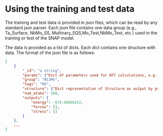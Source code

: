 # Using the training and test data

The training and test data is provided in json files, which can be read by any standard json parser. Each json file contains one data group (e.g., Ta_Surface, NbMo_SS, Multinary_SQS,Mo_Test,NbMo_Test, etc.) used in the training or test of the SNAP model.

The data is provided as a list of dicts. Each dict contains one structure with data. The format of the json file is as follows:

```json
[
    {
        "_id": "a string",
        "params": {"Dict of parameters used for DFT calculations, e.g. pseudopotential, energy cutoff, etc."},
        "group": "Ni3Mo",
        "tags": "Md",
        "structure": {"Dict representation of Structure as output by pymatgen"},
        "num_atoms": 108,
        "outputs": {
            "energy": -619.08666252,
            "forces": [],
            "stress": []
        }
    },
    ...
]
```
